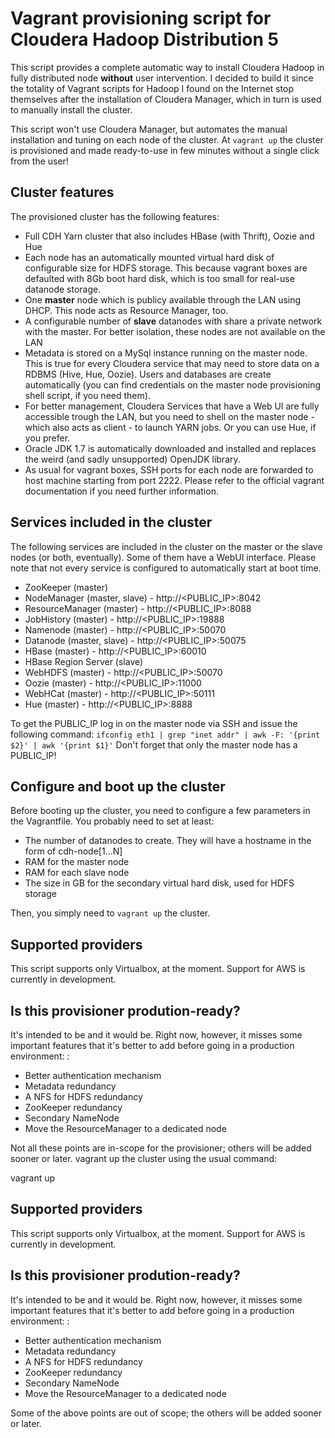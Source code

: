 Vagrant provisioning script for Cloudera Hadoop Distribution 5
==============================================================

This script provides a complete automatic way to install Cloudera Hadoop in fully distributed node **without** user intervention. I decided to build it since the totality of Vagrant scripts for Hadoop I found on the Internet stop themselves after the installation of Cloudera Manager, which in turn is used to manually install the cluster.

This script won't use Cloudera Manager, but automates the manual installation and tuning on each node of the cluster. At ``vagrant up`` the cluster is provisioned and made ready-to-use in few minutes without a single click from the user!

Cluster features
----------------
The provisioned cluster has the following features:

* Full CDH Yarn cluster that also includes HBase (with Thrift), Oozie and Hue
* Each node has an automatically mounted virtual hard disk of configurable size for HDFS storage. This because vagrant boxes are defaulted with 8Gb boot hard disk, which is too small for real-use datanode storage.
* One **master** node which is publicy available through the LAN using DHCP. This node acts as Resource Manager, too.
* A configurable number of **slave** datanodes with share a private network with the master. For better isolation, these nodes are not available on the LAN
* Metadata is stored on a MySql instance running on the master node. This is true for every Cloudera service that may need to store data on a RDBMS (Hive, Hue, Oozie). Users and databases are create automatically (you can find credentials on the master node provisioning shell script, if you need them).
* For better management, Cloudera Services that have a Web UI are fully accessible trough the LAN, but you need to shell on the master node - which also acts as client - to launch YARN jobs. Or you can use Hue, if you prefer.
* Oracle JDK 1.7 is automatically downloaded and installed and replaces the weird (and sadly unsupported) OpenJDK library.
* As usual for vagrant boxes, SSH ports for each node are forwarded to host machine starting from port 2222. Please refer to the official vagrant documentation if you need further information.

Services included in the cluster
--------------------------------
The following services are included in the cluster on the master or the slave nodes (or both, eventually). Some of them have a WebUI interface. Please note that not every service is configured to automatically start at boot time.

* ZooKeeper (master)
* NodeManager (master, slave) - http://<PUBLIC_IP>:8042
* ResourceManager (master)    - http://<PUBLIC_IP>:8088
* JobHistory (master)         - http://<PUBLIC_IP>:19888
* Namenode (master)           - http://<PUBLIC_IP>:50070
* Datanode (master, slave)    - http://<PUBLIC_IP>:50075
* HBase (master)              - http://<PUBLIC_IP>:60010
* HBase Region Server (slave)
* WebHDFS (master)            - http://<PUBLIC_IP>:50070
* Oozie (master)              - http://<PUBLIC_IP>:11000
* WebHCat (master)            - http://<PUBLIC_IP>:50111
* Hue (master)                - http://<PUBLIC_IP>:8888

To get the PUBLIC_IP log in on the master node via SSH and issue the following command:
  ``ifconfig eth1 | grep "inet addr" | awk -F: '{print $2}' | awk '{print $1}'``
Don't forget that only the master node has a PUBLIC_IP!
  
Configure and boot up the cluster
---------------------------------
Before booting up the cluster, you need to configure a few parameters in the Vagrantfile. You probably need to set at least:
* The number of datanodes to create. They will have a hostname in the form of cdh-node[1...N]
* RAM for the master node
* RAM for each slave node
* The size in GB for the secondary virtual hard disk, used for HDFS storage

Then, you simply need to ``vagrant up`` the cluster.
  
Supported providers
-------------------
This script supports only Virtualbox, at the moment. Support for AWS is currently in development.

Is this provisioner prodution-ready?
-------------------------------
It's intended to be and it would be. Right now, however, it misses some important features that it's better to add before going in a production environment:
:
* Better authentication mechanism
* Metadata redundancy
* A NFS for HDFS redundancy
* ZooKeeper redundancy
* Secondary NameNode
* Move the ResourceManager to a dedicated node

Not all these points are in-scope for the provisioner; others will be added sooner or later.
vagrant up the cluster using the usual command:

  vagrant up
  
Supported providers
-------------------
This script supports only Virtualbox, at the moment. Support for AWS is currently in development.

Is this provisioner prodution-ready?
-------------------------------
It's intended to be and it would be. Right now, however, it misses some important features that it's better to add before going in a production environment:
:
* Better authentication mechanism
* Metadata redundancy
* A NFS for HDFS redundancy
* ZooKeeper redundancy
* Secondary NameNode
* Move the ResourceManager to a dedicated node

Some of the above points are out of scope; the others will be added sooner or later.

